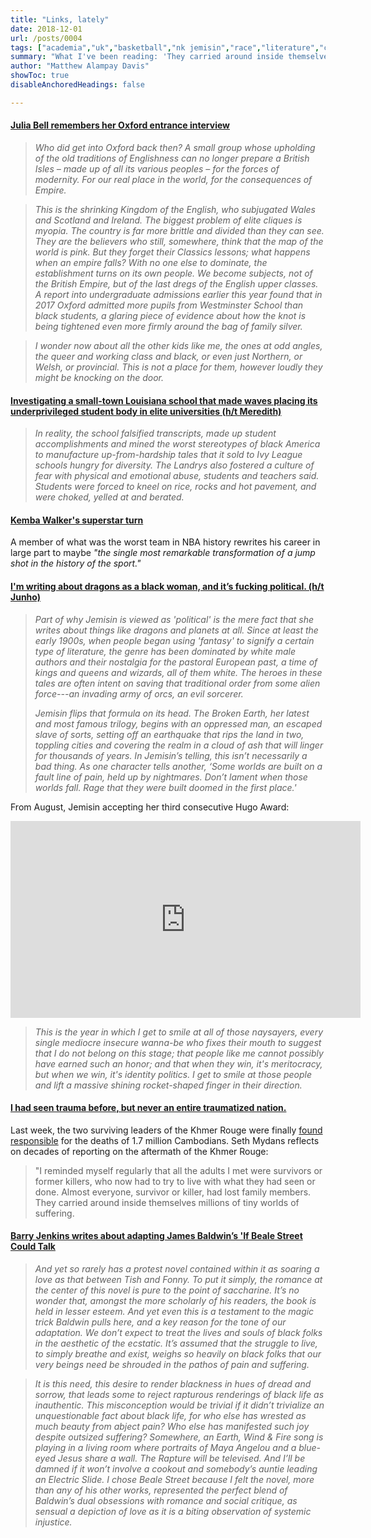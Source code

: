 ```yaml
---
title: "Links, lately"
date: 2018-12-01
url: /posts/0004
tags: ["academia","uk","basketball","nk jemisin","race","literature","cambodia","history","barry jenins","james baldwin","movies"]
summary: "What I've been reading: 'They carried around inside themselves millions of tiny worlds of suffering.'"
author: "Matthew Alampay Davis"
showToc: true
disableAnchoredHeadings: false

---
```


#### [Julia Bell remembers her Oxford entrance interview](https://www.the-tls.co.uk/articles/public/back-of-the-class/)

> *Who did get into Oxford back then? A small group whose upholding of the old traditions of Englishness can no longer prepare a British Isles – made up of all its various peoples – for the forces of modernity. For our real place in the world, for the consequences of Empire.*

> *This is the shrinking Kingdom of the English, who subjugated Wales and Scotland and Ireland. The biggest problem of elite cliques is myopia. The country is far more brittle and divided than they can see. They are the believers who still, somewhere, think that the map of the world is pink. But they forget their Classics lessons; what happens when an empire falls? With no one else to dominate, the establishment turns on its own people. We become subjects, not of the British Empire, but of the last dregs of the English upper classes. A report into undergraduate admissions earlier this year found that in 2017 Oxford admitted more pupils from Westminster School than black students, a glaring piece of evidence about how the knot is being tightened even more firmly around the bag of family silver.*

> *I wonder now about all the other kids like me, the ones at odd angles, the queer and working class and black, or even just Northern, or Welsh, or provincial. This is not a place for them, however loudly they might be knocking on the door.*

#### [Investigating a small-town Louisiana school that made waves placing its underprivileged student body in elite universities (h/t Meredith)](https://www.nytimes.com/2018/11/30/us/tm-landry-college-prep-black-students.html?action=click&module=Top%20Stories&pgtype=Homepage)

> *In reality, the school falsified transcripts, made up student accomplishments and mined the worst stereotypes of black America to manufacture up-from-hardship tales that it sold to Ivy League schools hungry for diversity. The Landrys also fostered a culture of fear with physical and emotional abuse, students and teachers said. Students were forced to kneel on rice, rocks and hot pavement, and were choked, yelled at and berated.*

#### [Kemba Walker's superstar turn](http://www.espn.com/nba/story/_/id/25391986/kemba-walker-never-saw-nba-superstar-turn-coming)

A member of what was the worst team in NBA history rewrites his career in large part to maybe *"the single most remarkable transformation of a jump shot in the history of the sport."*

#### [I'm writing about dragons as a black woman, and it’s fucking political. (h/t Junho)](https://www.vulture.com/2018/11/nk-jemisin-fifth-season-broken-earth-trilogy.html?fbclid=IwAR3c2IfUs91xJedV68OlqpJ9Ov5wvxhBxmb3J19pFphZKoZ-pUz22srGLRw)

> *Part of why Jemisin is viewed as 'political' is the mere fact that she writes about things like dragons and planets at all. Since at least the early 1900s, when people began using 'fantasy' to signify a certain type of literature, the genre has been dominated by white male authors and their nostalgia for the pastoral European past, a time of kings and queens and wizards, all of them white. The heroes in these tales are often intent on saving that traditional order from some alien force---an invading army of orcs, an evil sorcerer.*
>
> *Jemisin flips that formula on its head. The Broken Earth, her latest and most famous trilogy, begins with an oppressed man, an escaped slave of sorts, setting off an earthquake that rips the land in two, toppling cities and covering the realm in a cloud of ash that will linger for thousands of years. In Jemisin’s telling, this isn’t necessarily a bad thing. As one character tells another, ‘Some worlds are built on a fault line of pain, held up by nightmares. Don’t lament when those worlds fall. Rage that they were built doomed in the first place.'*

From August, Jemisin accepting her third consecutive Hugo Award:

<iframe width="560" height="315" src="https://www.youtube.com/embed/8lFybhRxoVM?si=24Lxw-anT1XWiciS" title="YouTube video player" frameborder="0" allow="accelerometer; autoplay; clipboard-write; encrypted-media; gyroscope; picture-in-picture; web-share" allowfullscreen></iframe>

> *This is the year in which I get to smile at all of those naysayers, every single mediocre insecure wanna-be who fixes their mouth to suggest that I do not belong on this stage; that people like me cannot possibly have earned such an honor; and that when they win, it's meritocracy, but when we win, it's identity politics. I get to smile at those people and lift a massive shining rocket-shaped finger in their direction.*

#### [I had seen trauma before, but never an entire traumatized nation.](https://www.nytimes.com/2018/11/30/reader-center/khmer-rouge-genocide-trial.html?smid=fb-nytimes&smtyp=cur&fbclid=IwAR3pN10RSy5iqH1h43LSQgpXl9L-8eMJ5qQeg55gvvJclJAViRCsaVOu-kQ)

Last week, the two surviving leaders of the Khmer Rouge were finally [found responsible](https://www.nytimes.com/2018/11/16/world/asia/khmer-rouge-nuon-chea-khieu-samphan-genocide-cambodia.html?module=inline) for the deaths of 1.7 million Cambodians. Seth Mydans reflects on decades of reporting on the aftermath of the Khmer Rouge:

> "I reminded myself regularly that all the adults I met were survivors or former killers, who now had to try to live with what they had seen or done. Almost everyone, survivor or killer, had lost family members. They carried around inside themselves millions of tiny worlds of suffering.

#### [Barry Jenkins writes about adapting James Baldwin’s 'If Beale Street Could Talk](https://www.esquire.com/entertainment/movies/a25133818/barry-jenkins-if-beale-street-could-talk-movie-interview/)

> *And yet so rarely has a protest novel contained within it as soaring a love as that between Tish and Fonny. To put it simply, the romance at the center of this novel is pure to the point of saccharine. It’s no wonder that, amongst the more scholarly of his readers, the book is held in lesser esteem. And yet even this is a testament to the magic trick Baldwin pulls here, and a key reason for the tone of our adaptation. We don’t expect to treat the lives and souls of black folks in the aesthetic of the ecstatic. It’s assumed that the struggle to live, to simply breathe and exist, weighs so heavily on black folks that our very beings need be shrouded in the pathos of pain and suffering.*

> *It is this need, this desire to render blackness in hues of dread and sorrow, that leads some to reject rapturous renderings of black life as inauthentic. This misconception would be trivial if it didn’t trivialize an unquestionable fact about black life, for who else has wrested as much beauty from abject pain? Who else has manifested such joy despite outsized suffering? Somewhere, an Earth, Wind & Fire song is playing in a living room where portraits of Maya Angelou and a blue-eyed Jesus share a wall. The Rapture will be televised. And I’ll be damned if it won’t involve a cookout and somebody’s auntie leading an Electric Slide. I chose Beale Street because I felt the novel, more than any of his other works, represented the perfect blend of Baldwin’s dual obsessions with romance and social critique, as sensual a depiction of love as it is a biting observation of systemic injustice.*